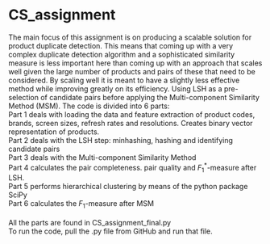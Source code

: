 # CS_assignment
The main focus of this assignment is on producing a scalable solution for product duplicate detection. 
This  means  that  coming  up  with  a  very  complex  duplicate  detection  algorithm  and  a  sophisticated 
similarity measure is less important here than coming up with an approach that scales well given the 
large number of products and pairs of these that need to be considered. By scaling well it is meant to 
have a slightly less effective method while improving greatly on its efficiency. 
Using LSH as a pre-selection of candidate pairs before applying the Multi-component Similarity Method (MSM). 
The code is divided into 6 parts:<br />
Part 1 deals with loading the data and feature extraction of product codes, brands, screen sizes, refresh rates and resolutions. Creates binary vector representation of products.<br />
Part 2 deals with the LSH step: minhashing, hashing and identifying candidate pairs<br />
Part 3 deals with the Multi-component Similarity Method<br />
Part 4 calculates the pair completeness. pair quality and $F_{1}^{*}$-measure after LSH.<br />
Part 5 performs hierarchical clustering by means of the python package SciPy<br />
Part 6 calculates the $F_{1}$-measure after MSM<br />
<br />
All the parts are found in CS_assignment_final.py<br />
To run the code, pull the .py file from GitHub and run that file. 
